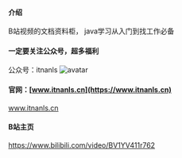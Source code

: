 #### 介绍

B站视频的文档资料柜，
java学习从入门到找工作必备

#### 一定要关注公众号，超多福利

公众号：itnanls
![avatar](https://itnanls-boke.oss-cn-beijing.aliyuncs.com/assets/img/team/gzh.jpg)

#### 官网：[www.itnanls.cn](https://www.itnanls.cn)

www.itnanls.cn

#### B站主页

https://www.bilibili.com/video/BV1YV411r762
